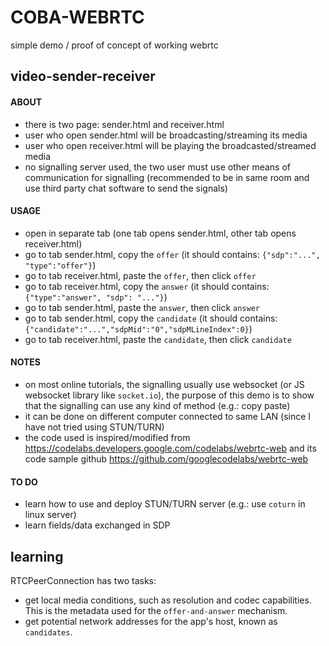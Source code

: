 # COBA-WEBRTC

simple demo / proof of concept of working webrtc

## video-sender-receiver

#### ABOUT
- there is two page: sender.html and receiver.html
- user who open sender.html will be broadcasting/streaming its media
- user who open receiver.html will be playing the broadcasted/streamed media
- no signalling server used, the two user must use other means of communication for signalling (recommended to be in same room and use third party chat software to send the signals) 

#### USAGE
- open in separate tab (one tab opens sender.html, other tab opens receiver.html)
- go to tab sender.html, copy the ```offer``` (it should contains: ```{"sdp":"...", "type":"offer"}```)
- go to tab receiver.html, paste the ```offer```, then click ```offer```
- go to tab receiver.html, copy the ```answer``` (it should contains: ```{"type":"answer", "sdp": "..."}```)
- go to tab sender.html, paste the ```answer```, then click ```answer```
- go to tab sender.html, copy the ```candidate``` (it should contains: ```{"candidate":"...","sdpMid":"0","sdpMLineIndex":0}```)
- go to tab receiver.html, paste the ```candidate```, then click ```candidate```

#### NOTES
- on most online tutorials, the signalling usually use websocket (or JS websocket library like ```socket.io```), the purpose of this demo is to show that the signalling can use any kind of method (e.g.: copy paste)
- it can be done on different computer connected to same LAN (since I have not tried using STUN/TURN)
- the code used is inspired/modified from https://codelabs.developers.google.com/codelabs/webrtc-web and its code sample github https://github.com/googlecodelabs/webrtc-web

#### TO DO
- learn how to use and deploy STUN/TURN server (e.g.: use ```coturn``` in linux server)
- learn fields/data exchanged in SDP

## learning

RTCPeerConnection has two tasks:
- get local media conditions, such as resolution and codec capabilities. This is the metadata used for the ```offer-and-answer``` mechanism.
- get potential network addresses for the app's host, known as ```candidates```.
